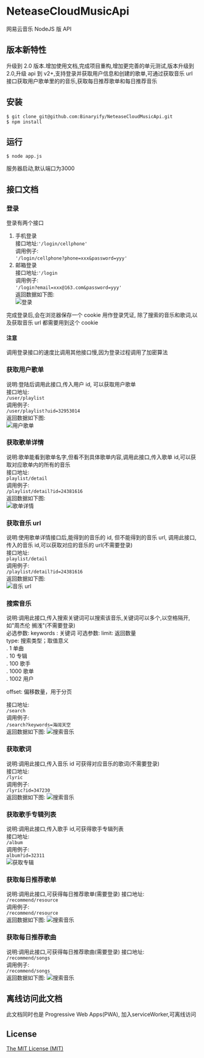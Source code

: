 # NeteaseCloudMusicApi

网易云音乐 NodeJS 版 API


## 版本新特性  
升级到 2.0 版本.增加使用文档,完成项目重构,增加更完善的单元测试,版本升级到2.0,升级 api 到 v2+,支持登录并获取用户信息和创建的歌单,可通过获取音乐 url 接口获取用户歌单里的的音乐,获取每日推荐歌单和每日推荐音乐

## 安装  
``` shell
$ git clone git@github.com:Binaryify/NeteaseCloudMusicApi.git
$ npm install
```
## 运行
``` shell
$ node app.js 
```

服务器启动,默认端口为3000


## 接口文档

### 登录
登录有两个接口
1. 手机登录  
接口地址:`'/login/cellphone'`  
调用例子:  
`'/login/cellphone?phone=xxx&password=yyy'`
2. 邮箱登录  
接口地址:`'/login`  
调用例子:  
`'/login?email=xxx@163.com&password=yyy'`  
返回数据如下图:  
![登录](https://raw.githubusercontent.com/Binaryify/NeteaseCloudMusicApi/master/static/%E7%99%BB%E5%BD%95.png)


完成登录后,会在浏览器保存一个 cookie 用作登录凭证, 除了搜索的音乐和歌词,以及获取音乐 url 都需要用到这个 cookie  

#### 注意
调用登录接口的速度比调用其他接口慢,因为登录过程调用了加密算法

### 获取用户歌单
说明:登陆后调用此接口,传入用户 id, 可以获取用户歌单  
接口地址:  
`/user/playlist`  
调用例子:  
`/user/playlist?uid=32953014`  
返回数据如下图:  
![用户歌单](https://raw.githubusercontent.com/Binaryify/NeteaseCloudMusicApi/master/static/%E7%94%A8%E6%88%B7%E6%AD%8C%E5%8D%95.png)

### 获取歌单详情  
说明:歌单能看到歌单名字,但看不到具体歌单内容,调用此接口,传入歌单 id,可以获取对应歌单内的所有的音乐  
接口地址:  
`playlist/detail`  
调用例子:  
`/playlist/detail?id=24381616`  
返回数据如下图:  
![歌单详情](https://raw.githubusercontent.com/Binaryify/NeteaseCloudMusicApi/master/static/%E6%AD%8C%E5%8D%95%E8%AF%A6%E6%83%85.png)

### 获取音乐 url
说明:使用歌单详情接口后,能得到的音乐的 id, 但不能得到的音乐 url, 调用此接口,传入的音乐 id,可以获取对应的音乐的 url(不需要登录)  
接口地址:  
`playlist/detail`  
调用例子:  
`/playlist/detail?id=24381616`  
返回数据如下图:  
![音乐 url](https://raw.githubusercontent.com/Binaryify/NeteaseCloudMusicApi/master/static/%E9%9F%B3%E4%B9%90%20url.png)

### 搜索音乐
说明:调用此接口,传入搜索关键词可以搜索该音乐,关键词可以多个,以空格隔开,如"周杰伦 搁浅"(不需要登录)  
必选参数:
keywords : 关键词
可选参数:
limit: 返回数量  
type: 搜索类型；取值意义  
. 1 单曲  
. 10 专辑  
. 100 歌手  
. 1000 歌单  
. 1002 用户  
 
 offset: 偏移数量，用于分页  

接口地址:  
`/search`  
调用例子:  
`/search?keywords=海阔天空`  
返回数据如下图: 
![搜索音乐](https://raw.githubusercontent.com/Binaryify/NeteaseCloudMusicApi/master/static/%E6%90%9C%E7%B4%A2.png)

### 获取歌词
说明:调用此接口,传入音乐 id 可获得对应音乐的歌词(不需要登录)  
接口地址:  
`/lyric`  
调用例子:  
`/lyric?id=347230`  
返回数据如下图: 
![搜索音乐](https://raw.githubusercontent.com/Binaryify/NeteaseCloudMusicApi/master/static/%E6%AD%8C%E8%AF%8D.png)

### 获取歌手专辑列表
说明:调用此接口,传入歌手 id,可获得歌手专辑列表  
接口地址:  
`/album`  
调用例子:  
`album?id=32311`  
![获取专辑](https://raw.githubusercontent.com/Binaryify/NeteaseCloudMusicApi/master/static/%E4%B8%93%E8%BE%91.png)




### 获取每日推荐歌单
说明:调用此接口,可获得每日推荐歌单(需要登录)
接口地址:  
`/recommend/resource`  
调用例子:  
`/recommend/resource`  
返回数据如下图: 
![搜索音乐](https://raw.githubusercontent.com/Binaryify/NeteaseCloudMusicApi/master/static/%E6%8E%A8%E8%8D%90%E6%AD%8C%E5%8D%95.png)

### 获取每日推荐歌曲
说明:调用此接口,可获得每日推荐歌曲(需要登录)
接口地址:  
`/recommend/songs`  
调用例子:  
`/recommend/songs`  
返回数据如下图: 
![搜索音乐](https://raw.githubusercontent.com/Binaryify/NeteaseCloudMusicApi/master/static/%E6%8E%A8%E8%8D%90%E6%AD%8C%E6%9B%B2.png)

## 离线访问此文档
此文档同时也是 Progressive Web Apps(PWA), 加入serviceWorker,可离线访问

## License
[The MIT License (MIT)](LICENSE)
